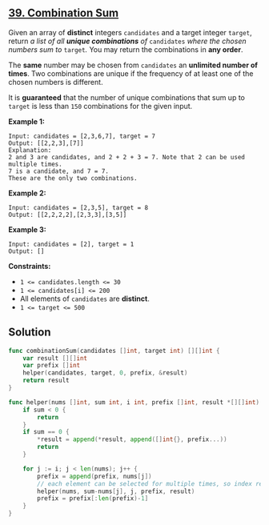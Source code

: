 ## [39. Combination Sum](https://leetcode.com/problems/combination-sum/)


Given an array of **distinct** integers `candidates` and a target integer `target`, return _a list of all **unique combinations** of_ `candidates` _where the chosen numbers sum to_ `target`_._ You may return the combinations in **any order**.

The **same** number may be chosen from `candidates` an **unlimited number of times**. Two combinations are unique if the frequency of at least one of the chosen numbers is different.

It is **guaranteed** that the number of unique combinations that sum up to `target` is less than `150` combinations for the given input.

**Example 1:**

```
Input: candidates = [2,3,6,7], target = 7
Output: [[2,2,3],[7]]
Explanation:
2 and 3 are candidates, and 2 + 2 + 3 = 7. Note that 2 can be used multiple times.
7 is a candidate, and 7 = 7.
These are the only two combinations.
```

**Example 2:**

```
Input: candidates = [2,3,5], target = 8
Output: [[2,2,2,2],[2,3,3],[3,5]]
```

**Example 3:**

```
Input: candidates = [2], target = 1
Output: []
```

**Constraints:**

*   `1 <= candidates.length <= 30`
*   `1 <= candidates[i] <= 200`
*   All elements of `candidates` are **distinct**.
*   `1 <= target <= 500`



## Solution

```go
func combinationSum(candidates []int, target int) [][]int {
    var result [][]int
    var prefix []int
    helper(candidates, target, 0, prefix, &result)
    return result
}

func helper(nums []int, sum int, i int, prefix []int, result *[][]int) {
    if sum < 0 {
        return
    }
    if sum == 0 {
        *result = append(*result, append([]int{}, prefix...))
        return
    }

    for j := i; j < len(nums); j++ {
        prefix = append(prefix, nums[j])
        // each element can be selected for multiple times, so index remains unchanged
        helper(nums, sum-nums[j], j, prefix, result)
        prefix = prefix[:len(prefix)-1]
    }
}
```